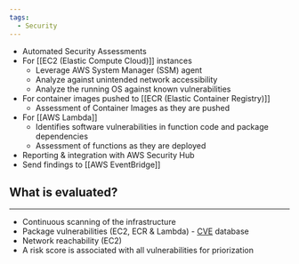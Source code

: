 ```yaml
---
tags:
  - Security
---
```

- Automated Security Assessments
- For [[EC2 (Elastic Compute Cloud)]] instances
	- Leverage AWS System Manager (SSM) agent
	- Analyze against unintended network accessibility
	- Analyze the running OS against known vulnerabilities
- For container images pushed to [[ECR (Elastic Container Registry)]]
	- Assessment of Container Images as they are pushed
- For [[AWS Lambda]]
	- Identifies software vulnerabilities in function code and package dependencies
	- Assessment of functions as they are deployed
- Reporting & integration with AWS Security Hub
- Send findings to [[AWS EventBridge]]

## What is evaluated?
---
- Continuous scanning of the infrastructure
- Package vulnerabilities (EC2, ECR & Lambda) - [CVE](https://www.cve.org/) database
- Network reachability (EC2)
- A risk score is associated with all vulnerabilities for priorization